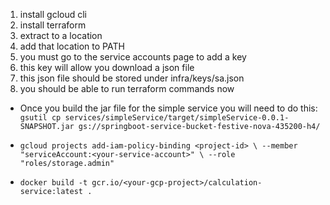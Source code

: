 
1. install gcloud cli
2. install terraform
3. extract to a location
4. add that location to PATH
5. you must go to the service accounts page to add a key
6. this key will allow you download a json file
7. this json file should be stored under infra/keys/sa.json
8. you should be able to run terraform commands now

- Once you build the jar file for the simple service you will need to do this:
`gsutil cp services/simpleService/target/simpleService-0.0.1-SNAPSHOT.jar gs://springboot-service-bucket-festive-nova-435200-h4/`
  

- `gcloud projects add-iam-policy-binding <project-id> \
  --member "serviceAccount:<your-service-account>" \
  --role "roles/storage.admin"`

- `docker build -t gcr.io/<your-gcp-project>/calculation-service:latest .`

